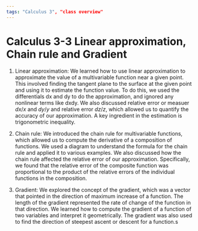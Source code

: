 ```yaml
---
tags: "Calculus 3", "class overview"
---
```

# Calculus 3-3 Linear approximation, Chain rule and Gradient

1. Linear approximation: We learned how to use linear approximation to approximate the value of a multivariable function near a given point. This involved finding the tangent plane to the surface at the given point and using it to estimate the function value. To do this, we used the differentials dx and dy to do the approximation, and ignored any nonlinear terms like dxdy. We also discussed relative error or measuer $dx/x$ and $dy/y$ and relative error $dz/z$, which allowed us to quantify the accuracy of our approximation. A key ingredient in the estimation is trigonometric inequality.

2. Chain rule: We introduced the chain rule for multivariable functions, which allowed us to compute the derivative of a composition of functions. We used a diagram to understand the formula for the chain rule and applied it to various examples. We also discussed how the chain rule affected the relative error of our approximation. Specifically, we found that the relative error of the composite function was proportional to the product of the relative errors of the individual functions in the composition.

3. Gradient: We explored the concept of the gradient, which was a vector that pointed in the direction of maximum increase of a function. The length of the gradient represented the rate of change of the function in that direction. We learned how to compute the gradient of a function of two variables and interpret it geometrically. The gradient was also used to find the direction of steepest ascent or descent for a function.s